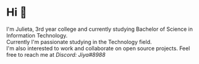 # Hi 👋
I'm Julieta, 3rd year college and currently studying Bachelor of Science in Information Technology. <br>
Currently I'm passionate studying in the Technology field. <br>
I'm also interested to work and collaborate on open source projects.
Feel free to reach me at *Discord: Jiya#8988*


<!--
**Julieta398/Julieta398** is a ✨ _special_ ✨ repository because its `README.md` (this file) appears on your GitHub profile.

Here are some ideas to get you started:

- 🔭 I’m currently working on ...
- 🌱 I’m currently learning ... I’m looking to collaborate on Open Source Projects.
- 👯 I’m looking to collaborate on ...
- 🤔 I’m looking for help with ...
- 💬 Ask me about ...
- 📫 How to reach me: ...
- 😄 Pronouns: ...
- ⚡ Fun fact: ...
-->

